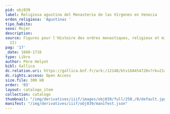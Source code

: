 ```yaml
---
pid: obj039
label: Religiosa agustina del Monasterio de las Vírgenes en Venecia
orden_religiosa: 'Agustinas '
tipo_habito: 
sexo: Mujer
description: 
source: Figures pour l'Histoire des ordres monastiques, religieux et militaires (tomo
  II)
pag: '17'
_date: 1660-1716
type: Libro
author: Père Helyot
bibl: Gallica
dc.relation.uri: https://gallica.bnf.fr/ark:/12148/btv1b8454720v?rk=21459;3
dc.rights.acceso: Open Access
size.file: 300 kB
order: '03'
layout: catalogo_item
collection: catalogo
thumbnail: "/img/derivatives/iiif/images/obj039/full/250,/0/default.jpg"
manifest: "/img/derivatives/iiif/obj039/manifest.json"
---
```

